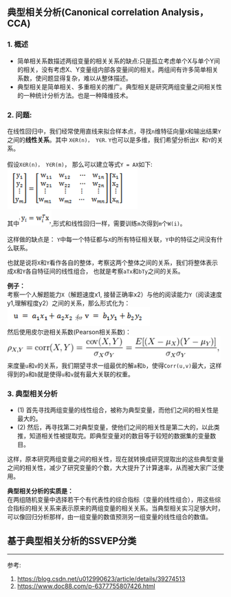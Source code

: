 ## 典型相关分析(Canonical correlation Analysis， CCA)

### 1. 概述

- 简单相关系数描述两组变量的相关关系的缺点:只是孤立考虑单个X与单个Y间的相关，没有考虑X、Y变量组内部各变量间的相关。两组间有许多简单相关系数，使问题显得复杂，难以从整体描述。
- 典型相关是简单相关、多重相关的推广。典型相关是研究两组变量之间相关性的一种统计分析方法。也是一种降维技术。

### 2. 问题: 

在线性回归中，我们经常使用直线来拟合样本点，寻找``n``维特征向量``X``和输出结果``Y``之间的**线性关系**。其中 ``X∈R(n)， Y∈R``. ``Y``也可以是多维，我们希望分析出``X ``和``Y``的关系。<br>
<br>
假设``X∈R(n)， Y∈R(m)``， 那么可以建立等式``Y = AX``如下:<br>
![gongshi](https://github.com/shuangshuangshuangfeng/daguaishengji/blob/master/others/CCA/gongshi.jpg?raw=true) <br>
其中![gongshi](https://github.com/shuangshuangshuangfeng/daguaishengji/blob/master/others/CCA/gongshi2.png?raw=true),形式和线性回归一样，需要训练``m``次得到``m``个``W(i)``。<br>
<br>
这样做的缺点是： ``Y``中每一个特征都与``X``的所有特征相关联，``Y``中的特征之间没有什么联系。

也就是说将``X``和``Y``看作各自的整体，考察这两个整体之间的关系，我们将整体表示成``X``和``Y``各自特征间的线性组合， 也就是考察``aTx``和``bTy``之间的关系。

**例子：**<br>
考察一个人解题能力``X``（解题速度x1, 接替正确率x2）与他的阅读能力``Y``（阅读速度y1,理解程度y2）之间的关系，那么形式化为：<br>
![gongshi](https://github.com/shuangshuangshuangfeng/daguaishengji/blob/master/others/CCA/gongshi3.png?raw=true) <br>
然后使用皮尔逊相关系数(Pearson相关系数)：<br>
![gongshi](https://github.com/shuangshuangshuangfeng/daguaishengji/blob/master/others/CCA/gongshi4.png?raw=true) <br>
来度量``u``和``v``的关系，我们期望寻求一组最优的解``a``和``b``，使得``Corr(u,v)``最大，这样得到的``a``和``b``就是使得``u``和``v``就有最大关联的权重。

### 3. 典型相关分析

- (1) 首先寻找两组变量的线性组合，被称为典型变量，而他们之间的相关性是最大的。
- (2) 然后，再寻找第二对典型变量，使他们之间的相关性是第二大的，以此类推，知道相关性被提取完。即典型变量对的数目等于较短的数据集的变量数目。

这样，原本研究两组变量之间的相关性，现在就转换成研究提取出的这些典型变量之间的相关性，减少了研究变量的个数，大大提升了计算速率，从而被大家广泛使用。

**典型相关分析的实质是：**<br>
在两组随机变量中选择若干个有代表性的综合指标（变量的线性组合），用这些综合指标的相关关系来表示原来的两组变量的相关关系。当典型相关实习足够大时，可以像回归分析那样，由一组变量的数值预测另一组变量的线性组合的数值。





## 基于典型相关分析的SSVEP分类








--------------------------------------
参考: <br>
1. https://blog.csdn.net/u012990623/article/details/39274513
2. https://www.doc88.com/p-6377755807426.html